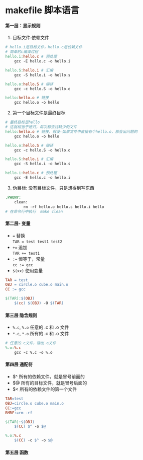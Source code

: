 # makefile 脚本语言
#### 第一层：显示规则
1. 目标文件:依赖文件  
```makefile
# hello.i是目标文件，hello.c是依赖文件
# 简单的c编译过程
hello.i:hello.c # 预处理
    gcc -E hello.c -o hello.i

hello.S:hello.i # 汇编
    gcc -S hello.i -o hello.s

hello.o:hello.S # 编译
    gcc -c hello.S -o hello.o

hello:hello.o # 链接
    gcc hello.o -o hello
```

2. 第一个目标文件是最终目标  
```makefile
# 最终目标是hello
# 这就相当于递归，每次都去找缺少的文件
hello:hello.o # 链接，假设-如果文件中直接有个hello.o，那会出问题的
    gcc hello.o -o hello

hello.o:hello.S # 编译
    gcc -c hello.S -o hello.o

hello.S:hello.i # 汇编
    gcc -S hello.i -o hello.s

hello.i:hello.c # 预处理
    gcc -E hello.c -o hello.i
```

3. 伪目标: 没有目标文件，只是想得到写东西  
```makefile
.PHONY:
    clean:
        rm -rf hello.o hello.s hello.i hello
# 在命令行中执行  make clean
```

#### 第二层- 变量
- `=` 替换  
`TAR = test test1 test2`
- `+=` 追加  
`TAR += test1`
- `:=` 恒等于，常量  
`cc := gcc`
- `$(xx)` 使用变量  

```makefile
TAR = test
OBJ = circle.o cube.o main.o
CC := gcc

$(TAR):$(OBJ)
    $(cc) $(OBJ) -O $(TAR)
```

#### 第三层 隐含规则
- `%.c`, `%.o` 任意的 .c 和 .o 文件  
- `*.c`, `*.o` 所有的 .c 和 .o 文件  
```makefile
# 任意的.c文件，输出.o文件  
%.o:%.c
    gcc -c %.c -o %.o
```

#### 第四层 通配符
- $^ 所有的依赖文件，就是冒号前面的  
- $@ 所有的目标文件，就是冒号后面的
- $< 所有的依赖文件的第一个文件  
```makefile
TAR=test
OBJ=circle.o cube.o main.o
CC:=gcc
RMRF:=rm -rf

$(TAR):$(OBJ)
    $(CC) $^ -o $@

%.o:%.c
    $(CC) -c $^ -o $@
```

#### 第五层 函数
